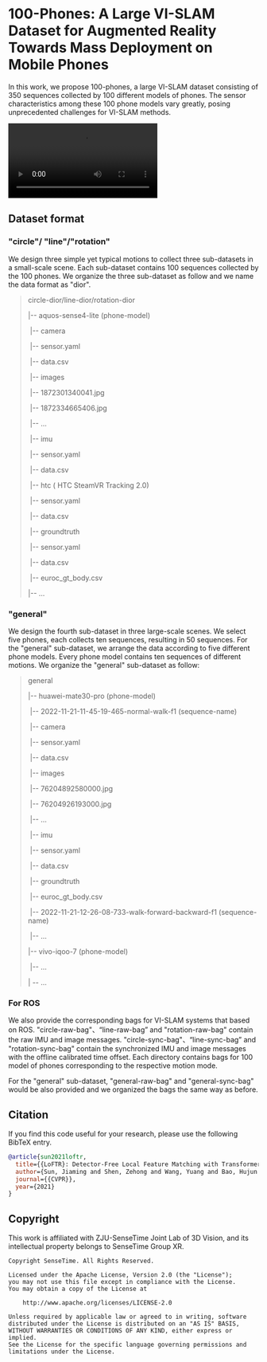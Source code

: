 # 100-Phones: A Large VI-SLAM Dataset for Augmented Reality Towards Mass Deployment on Mobile Phones
In this work, we propose 100-phones, a large VI-SLAM dataset consisting of 350 sequences collected by 100 different models of phones. The sensor characteristics among these 100 phone models vary greatly, posing unprecedented challenges for VI-SLAM methods. 

[<video src="./assets/100-Phones.mp4"></video>](https://gist.github.com/lemonlikelihood/5a2fb4e19dfca0bb8ded4d34062f0e58)

## Dataset format

### "circle"/ "line"/"rotation"

We design three simple yet typical motions to collect three sub-datasets in a small-scale scene. Each sub-dataset contains 100 sequences collected by the 100 phones. We organize the three sub-dataset as follow and we name the data format as "dior".

> circle-dior/line-dior/rotation-dior
>
> |-- aquos-sense4-lite (phone-model)
>
> ​    |-- camera
>
> ​        |-- sensor.yaml
>
> ​        |-- data.csv
>
> ​        |-- images
>
> ​            |-- 1872301340041.jpg
>
> ​            |-- 1872334665406.jpg
>
> ​            |-- ...
>
> ​    |-- imu
>
> ​        |-- sensor.yaml
>
> ​        |-- data.csv
>
> ​    |-- htc ( HTC SteamVR Tracking 2.0)
>
> ​        |-- sensor.yaml
>
> ​        |-- data.csv
>
> ​    |-- groundtruth
>
> ​        |-- sensor.yaml
>
> ​        |-- data.csv
>
> ​        |-- euroc_gt_body.csv
>
> |-- ...

### "general"

We design the fourth sub-dataset in three large-scale scenes. We select five phones, each collects ten sequences, resulting in 50 sequences. For the "general" sub-dataset, we arrange the data according to five different phone models. Every phone model contains ten sequences of different motions. We organize the "general" sub-dataset as follow:

> general
>
> |-- huawei-mate30-pro (phone-model)
>
> ​    |-- 2022-11-21-11-45-19-465-normal-walk-f1 (sequence-name)
>
> ​	    |-- camera
>
> ​		    |-- sensor.yaml
>
> ​		    |-- data.csv
>
> ​			|-- images
>
> ​                |-- 76204892580000.jpg
>
> ​                |-- 76204926193000.jpg
>
> ​                |-- ...
>
> ​        |-- imu
>
> ​             |-- sensor.yaml
>
> ​             |-- data.csv
>
> ​        |-- groundtruth
>
> ​             |-- euroc_gt_body.csv
>
> ​    |-- 2022-11-21-12-26-08-733-walk-forward-backward-f1 (sequence-name)
>
> ​        |-- ...
>
> |-- vivo-iqoo-7 (phone-model)
>
> ​    |-- ...
>
> | -- ...  

### For ROS

We also provide  the corresponding  bags for VI-SLAM systems that based on ROS. "circle-raw-bag"、“line-raw-bag” and "rotation-raw-bag" contain the raw IMU and image messages.  "circle-sync-bag"、“line-sync-bag” and "rotation-sync-bag" contain the synchronized IMU and image messages with the offline calibrated time offset. Each directory contains bags for 100 model of phones corresponding to the respective motion mode.

For the "general" sub-dataset, "general-raw-bag" and "general-sync-bag" would be also provided and we organized the bags  the same way as before.

## Citation

If you find this code useful for your research, please use the following BibTeX entry.

```bibtex
@article{sun2021loftr,
  title={{LoFTR}: Detector-Free Local Feature Matching with Transformers},
  author={Sun, Jiaming and Shen, Zehong and Wang, Yuang and Bao, Hujun and Zhou, Xiaowei},
  journal={{CVPR}},
  year={2021}
}
```

## Copyright

This work is affiliated with ZJU-SenseTime Joint Lab of 3D Vision, and its intellectual property belongs to SenseTime Group XR.

```
Copyright SenseTime. All Rights Reserved.

Licensed under the Apache License, Version 2.0 (the "License");
you may not use this file except in compliance with the License.
You may obtain a copy of the License at

    http://www.apache.org/licenses/LICENSE-2.0

Unless required by applicable law or agreed to in writing, software
distributed under the License is distributed on an "AS IS" BASIS,
WITHOUT WARRANTIES OR CONDITIONS OF ANY KIND, either express or implied.
See the License for the specific language governing permissions and
limitations under the License.
```

